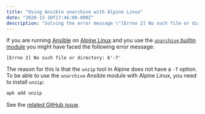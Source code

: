 ```yaml
---
title: "Using Ansible unarchive with Alpine Linux"
date: "2020-12-10T17:46:00.000Z"
description: "Solving the error message \"[Errno 2] No such file or directory: b'-T'\""
---
```


If you are running [Ansible](https://www.ansible.com/) on [Alpine Linux](https://alpinelinux.org/) and you use the [`unarchive` builtin module](https://docs.ansible.com/ansible/latest/collections/ansible/builtin/unarchive_module.html) you might have faced the following error message:

```
[Errno 2] No such file or directory: b'-T'
```

The reason for this is that the `unzip` tool in Alpine does not have a `-T` option. To be able to use the `unarchive` Ansible module with Alpine Linux, you need to install `unzip`:

```bash
apk add unzip
```

See the [related GitHub issue](https://github.com/ansible/ansible/issues/39029).
